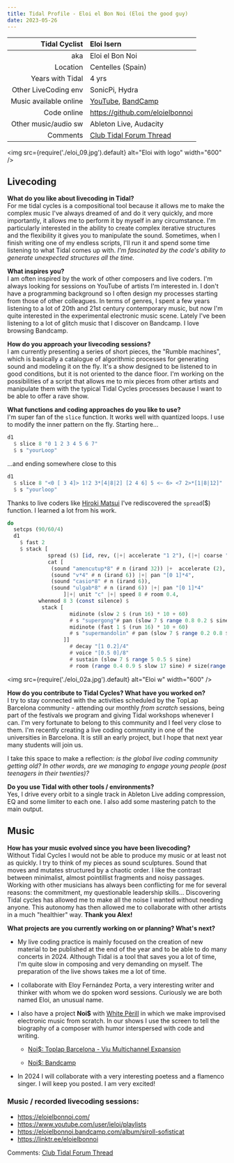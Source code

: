 ```yaml
---
title: Tidal Profile - Eloi el Bon Noi (Eloi the good guy)
date: 2023-05-26
---
```


| Tidal Cyclist  | Eloi Isern |
| --------:    | :---------- |
| aka          | Eloi el Bon Noi |
| Location     | Centelles (Spain) |
| Years with Tidal | 4 yrs |
| Other LiveCoding env | SonicPi, Hydra |
| Music available online | [YouTube](https://www.youtube.com/user/ieloi/playlists), [BandCamp](https://eloielbonnoi.bandcamp.com/music) |
| Code online  | https://github.com/eloielbonnoi |
| Other music/audio sw | Ableton Live, Audacity |
| Comments | [Club Tidal Forum Thread](https://club.tidalcycles.org/t/blog-profile-eloi-el-bon-noi/4716)|

<img
  src={require('./eloi_09.jpg').default}
  alt="Eloi with logo"
  width="600"
/>

## Livecoding  

**What do you like about livecoding in Tidal?**  
For me tidal cycles is a compositional tool because it allows me to make the complex music I've always dreamed of and do it very quickly, and more importantly, it allows me to perform it by myself in any circumstance.
I'm particularly interested in the ability to create complex iterative structures and the flexibility it gives you to manipulate the sound. Sometimes, when I finish writing one of my endless scripts, I'll run it and spend some time listening to what Tidal comes up with. *I'm fascinated by the code's ability to generate unexpected structures all the time.*

**What inspires you?**   
I am often inspired by the work of other composers and live coders. I'm always looking for sessions on YouTube of artists I'm interested in. I don't have a programming background so I often design my processes starting from those of other colleagues. In terms of genres, I spent a few years listening to a lot of 20th and 21st century contemporary music, but now I'm quite interested in the experimental electronic music scene. Lately I've been listening to a lot of glitch music that I discover on Bandcamp. I love browsing Bandcamp.

**How do you approach your livecoding sessions?**  
I am currently presenting a series of short pieces, the "Rumble machines", which is basically a catalogue of algorithmic processes for generating sound and modeling it on the fly. It's a show designed to be listened to in good conditions, but it is not oriented to the dance floor. I'm working on the possibilities of a script that allows me to mix pieces from other artists and manipulate them with the typical Tidal Cycles processes because I want to be able to offer a rave show.

**What functions and coding approaches do you like to use?**  
I'm super fan of the `slice` function. It works well with quantized loops. I use to modify the inner pattern on the fly. Starting here...

```haskell
d1
  $ slice 8 "0 1 2 3 4 5 6 7"
  $ s "yourLoop"

```
...and ending somewhere close to this

```haskell
d1
  $ slice 8 "<0 [ 3 4]> 1!2 3*[4|8|2] [2 4 6] 5 <~ 6> <7 2>*[1|8|12]"
  $ s "yourloop"

```

Thanks to live coders like [Hiroki Matsui](https://www.youtube.com/@hirokimtplc/videos) I've rediscovered the `spread`($) function. I learned a lot from his work.

```haskell
do
  setcps (90/60/4)  
  d1
    $ fast 2
    $ stack [
             spread ($) [id, rev, (|+| accelerate "1 2"), (|+| coarse "16 32 24"), chop 16, stut 4 0.25 0.05 ] $
             cat [
              (sound "amencutup*8" # n (irand 32)) |+  accelerate (2),
              (sound "v*4" # n (irand 6)) |+| pan "[0 1]*4",
              (sound "casio*8" # n (irand 6)),
              (sound "ulgab*8" # n (irand 6)) |+| pan "[0 1]*4"
                  ]|+| unit "c" |+| speed 8 # room 0.4,
          whenmod 8 3 (const silence) $
           stack [
                    midinote (slow 2 $ (run 16) * 10 + 60)
                    # s "supergong"# pan (slow 7 $ range 0.8 0.2 $ sine) ,
                    midinote (fast 1 $ (run 16) * 10 + 60)
                    # s "supermandolin" # pan (slow 7 $ range 0.2 0.8 $ sine)
                  ]]
                    # decay "[1 0.2]/4"
                    # voice "[0.5 0]/8"
                    # sustain (slow 7 $ range 5 0.5 $ sine)
                    # room (range 0.4 0.9 $ slow 17 sine) # size(range 0.3 0.6 $ slow 17 sine)

````

<img
  src={require('./eloi_02a.jpg').default}
  alt="Eloi w"
  width="600"
/>

**How do you contribute to Tidal Cycles? What have you worked on?**  
I try to stay connected with the activities scheduled by the TopLap Barcelona community - attending our monthly *from scratch* sessions, being part of the festivals we program and giving Tidal workshops whenever I can. I'm very fortunate to belong to this community and I feel very close to them. I'm recently creating a live coding community in one of the universities in Barcelona. It is still an early project, but I hope that next year many students will join us.

I take this space to make a reflection: *is the global live coding community getting old? In other words, are we managing to engage young people (post teenagers in their twenties)?*

**Do you use Tidal with other tools / environments?**  
Yes, I drive every orbit to a single track in Ableton Live adding compression, EQ and some limiter to each one. I also add some mastering patch to the main output.

## Music  

**How has your music evolved since you have been livecoding?**  
Without Tidal Cycles I would not be able to produce my music or at least not as quickly. I try to think of my pieces as sound sculptures. Sound that moves and mutates structured by a chaotic order. I like the contrast between minimalist, almost pointillist fragments and noisy passages.
Working with other musicians has always been conflicting for me for several reasons: the commitment, my questionable leadership skills... Discovering Tidal cycles has allowed me to make all the noise I wanted without needing anyone. This autonomy has then allowed me to collaborate with other artists in a much "healthier" way. **Thank you Alex!**

**What projects are you currently working on or planning? What's next?**   
- My live coding practice is mainly focused on the creation of new material to be published at the end of the year and to be able to do many concerts in 2024. Although Tidal is a tool that saves you a lot of time, I'm quite slow in composing and very demanding on myself. The preparation of the live shows takes me a lot of time.
- I collaborate with Eloy Fernández Porta, a very interesting writer and thinker with whom we do spoken word sessions. Curiously we are both named Eloi, an unusual name.
- I also have a project **Noi$** with [White Pèrill](https://whiteperill.bandcamp.com/) in which we make improvised electronic music from scratch. In our shows I use the screen to tell the biography of a composer with humor interspersed with code and writing.

    - [Noi$: Toplap Barcelona - Viu Multichannel Expansion](https://www.youtube.com/watch?v=jwX3TpOaodo&list=PLPpU9K6Wgm8tmhWsAwBRPr2rIy3xtKKeN&index=6&ab_channel=TOPLAP_BARCELONA)

    - [Noi$: Bandcamp](https://elsnois.bandcamp.com/music)

- In 2024 I will collaborate with a very interesting poetess and a flamenco singer. I will keep you posted. I am very excited!

### Music / recorded livecoding sessions:
- https://eloielbonnoi.com/
- https://www.youtube.com/user/ieloi/playlists
- https://eloielbonnoi.bandcamp.com/album/siroll-sofisticat
- https://linktr.ee/eloielbonnoi

Comments: [Club Tidal Forum Thread](https://club.tidalcycles.org/t/blog-profile-eloi-el-bon-noi/4716)  
